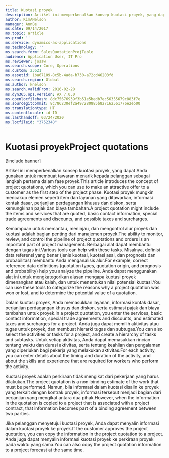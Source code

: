 ```yaml
---
title: Kuotasi proyek
description: Artikel ini memperkenalkan konsep kuotasi proyek, yang dapat Anda gunakan untuk membuat tawaran menarik kepada pelanggan sebagai langkah pertama dalam fase proyek. Kuotasi proyek mungkin mencakup elemen seperti item dan layanan yang ditawarkan, informasi kontak dasar, perjanjian perdagangan khusus dan diskon, serta kemungkinan pajak dan biaya tambahan.
author: KimANelson
manager: AnnBe
ms.date: 09/14/2017
ms.topic: article
ms.prod: ''
ms.service: dynamics-ax-applications
ms.technology: ''
ms.search.form: SalesQuotationProjTable
audience: Application User, IT Pro
ms.reviewer: josaw
ms.search.scope: Core, Operations
ms.custom: 23621
ms.assetid: 1ba67109-8c5b-4ada-b730-a72cd46203fd
ms.search.region: Global
ms.author: knelson
ms.search.validFrom: 2016-02-28
ms.dyn365.ops.version: AX 7.0.0
ms.openlocfilehash: 8dc75676939f3b51e5bedb7ec56355679c883f7e
ms.sourcegitcommit: 8c786230ef2a497280885b827162561776e2eb00
ms.translationtype: HT
ms.contentlocale: id-ID
ms.lasthandoff: 03/24/2020
ms.locfileid: "3752348"
---
```

# <a name="project-quotations"></a><span data-ttu-id="d788d-104">Kuotasi proyek</span><span class="sxs-lookup"><span data-stu-id="d788d-104">Project quotations</span></span>

[!include [banner](../includes/banner.md)]

<span data-ttu-id="d788d-105">Artikel ini memperkenalkan konsep kuotasi proyek, yang dapat Anda gunakan untuk membuat tawaran menarik kepada pelanggan sebagai langkah pertama dalam fase proyek.</span><span class="sxs-lookup"><span data-stu-id="d788d-105">This article introduces the concept of project quotations, which you can use to make an attractive offer to a customer as the first step of the project phase.</span></span> <span data-ttu-id="d788d-106">Kuotasi proyek mungkin mencakup elemen seperti item dan layanan yang ditawarkan, informasi kontak dasar, perjanjian perdagangan khusus dan diskon, serta kemungkinan pajak dan biaya tambahan.</span><span class="sxs-lookup"><span data-stu-id="d788d-106">A project quotation might include the items and services that are quoted, basic contact information, special trade agreements and discounts, and possible taxes and surcharges.</span></span> 

<span data-ttu-id="d788d-107">Kemampuan untuk memantau, meninjau, dan mengontrol alur proyek dan kuotasi adalah bagian penting dari manajemen proyek.</span><span class="sxs-lookup"><span data-stu-id="d788d-107">The ability to monitor, review, and control the pipeline of project quotations and orders is an important part of project management.</span></span> <span data-ttu-id="d788d-108">Berbagai alat dapat membantu dengan tugas ini.</span><span class="sxs-lookup"><span data-stu-id="d788d-108">Various tools can help with these tasks.</span></span> <span data-ttu-id="d788d-109">Misalnya, definisi data referensi yang benar (jenis kuotasi, kuotasi asal, dan prognosis dan probabilitas) membantu Anda menganalisis alur.</span><span class="sxs-lookup"><span data-stu-id="d788d-109">For example, correct reference data definitions (quotation types, quotation origin, and prognosis and probability) help you analyze the pipeline.</span></span> <span data-ttu-id="d788d-110">Anda dapat menggunakan alat ini untuk mengkategorikan alasan mengapa kuotasi proyek dimenangkan atau kalah, dan untuk menentukan nilai potensial kuotasi.</span><span class="sxs-lookup"><span data-stu-id="d788d-110">You can use these tools to categorize the reasons why a project quotation was won or lost, and to determine the potential value of a quotation.</span></span> 

<span data-ttu-id="d788d-111">Dalam kuotasi proyek, Anda memasukkan layanan, informasi kontak dasar, perjanjian perdagangan khusus dan diskon, serta estimasi pajak dan biaya tambahan untuk proyek.</span><span class="sxs-lookup"><span data-stu-id="d788d-111">In a project quotation, you enter the services, basic contact information, special trade agreements and discounts, and estimated taxes and surcharges for a project.</span></span> <span data-ttu-id="d788d-112">Anda juga dapat memilih aktivitas atau tugas untuk proyek, dan membuat hierarki tugas dan subtugas.</span><span class="sxs-lookup"><span data-stu-id="d788d-112">You can also select the activities or tasks for a project, and create a hierarchy of tasks and subtasks.</span></span> <span data-ttu-id="d788d-113">Untuk setiap aktivitas, Anda dapat memasukkan rincian tentang waktu dan durasi aktivitas, serta tentang keahlian dan pengalaman yang diperlukan bagi pekerja yang melakukan aktivitas.</span><span class="sxs-lookup"><span data-stu-id="d788d-113">For each activity, you can enter details about the timing and duration of the activity, and about the skills and experience that are required for workers who perform the activity.</span></span> 

<span data-ttu-id="d788d-114">Kuotasi proyek adalah perkiraan tidak mengikat dari pekerjaan yang harus dilakukan.</span><span class="sxs-lookup"><span data-stu-id="d788d-114">The project quotation is a non-binding estimate of the work that must be performed.</span></span> <span data-ttu-id="d788d-115">Namun, bila informasi dalam kuotasi disalin ke proyek yang terkait dengan kontrak proyek, informasi tersebut menjadi bagian dari perjanjian yang mengikat antara dua pihak.</span><span class="sxs-lookup"><span data-stu-id="d788d-115">However, when the information in the quotation is copied to a project that is associated with a project contract, that information becomes part of a binding agreement between two parties.</span></span> 

<span data-ttu-id="d788d-116">Jika pelanggan menyetujui kuotasi proyek, Anda dapat menyalin informasi dalam kuotasi proyek ke proyek.</span><span class="sxs-lookup"><span data-stu-id="d788d-116">If the customer approves the project quotation, you can copy the information in the project quotation to a project.</span></span> <span data-ttu-id="d788d-117">Anda juga dapat menyalin informasi kuotasi proyek ke perkiraan proyek pada waktu yang sama.</span><span class="sxs-lookup"><span data-stu-id="d788d-117">You can also copy the project quotation information to a project forecast at the same time.</span></span>



